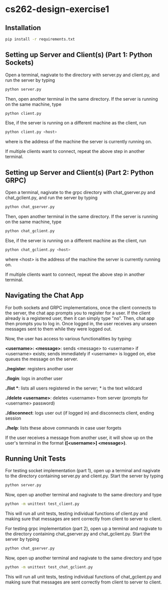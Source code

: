 # cs262-design-exercise1

## Installation
```bash
pip install -r requirements.txt 
```

## Setting up Server and Client(s) (Part 1: Python Sockets)
Open a terminal, nagivate to the directory with server.py and client.py, and run the server by typing 
```bash
python server.py
```

Then, open another terminal in the same directory. If the server is running on the same machine, type
```bash
python client.py
```
Else, if the server is running on a different machine as the client, run
```bash
python client.py <host>
```
where <host> is the address of the machine the server is currently running on.

If multiple clients want to connect, repeat the above step in another terminal.


## Setting up Server and Client(s) (Part 2: Python GRPC)
Open a terminal, nagivate to the grpc directory with chat_gserver.py and chat_gclient.py, and run the server by typing 
```bash
python chat_gserver.py
```

Then, open another terminal in the same directory. If the server is running on the same machine, type
```bash
python chat_gclient.py
```
Else, if the server is running on a different machine as the client, run
```bash
python chat_gclient.py <host>
```
where \<host\> is the address of the machine the server is currently running on.

If multiple clients want to connect, repeat the above step in another terminal.


## Navigating the Chat App
For both sockets and GRPC implementations, once the client connects to the server, 
the chat app prompts you to register for a user. If the client already is a 
registered user, then it can simply type "no". Then, chat app then prompts you 
to log in. Once logged in, the user receives any unseen messages sent to them while
they were logged out.

Now, the user has access to various functionalities by typing:

**\<username\>: \<message\>**: sends \<message\> to \<username\> if \<username\> exists; sends immediately if \<username\> is logged on, else queues the message on the server.

**./register**: registers another user

**./login**: logs in another user

__./list *__: lists all users registered in the server; * is the text wildcard

**./delete \<username\>**: deletes \<username\> from server (prompts for \<username\> password)

**./disconnect**: logs user out (if logged in) and disconnects client, ending session

**./help**: lists these above commands in case user forgets

If the user receives a message from another user, it will show up on the user's 
terminal in the format **([\<username\>] \<message\>)**.


## Running Unit Tests
For testing socket implementation (part 1), open up a terminal and nagivate to the 
directory containing server.py and client.py. Start the server by typing
```bash
python server.py
```

Now, open up another terminal and nagivate to the same directory and type
```bash
python -m unittest test_client.py
```
This will run all unit tests, testing individual functions of client.py and making
sure that messages are sent correctly from client to server to client.

For testing grpc implementation (part 2), open up a terminal and nagivate to the 
directory containing chat_gserver.py and chat_gclient.py. Start the server by typing
```bash
python chat_gserver.py
```

Now, open up another terminal and nagivate to the same directory and type
```bash
python -m unittest test_chat_gclient.py
```
This will run all unit tests, testing individual functions of chat_gclient.py and making
sure that messages are sent correctly from client to server to client.